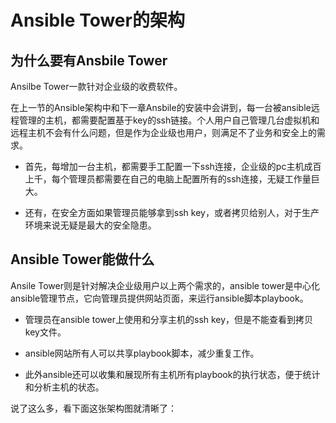 # Ansible Tower的架构

## 为什么要有Ansbile Tower
Ansilbe Tower一款针对企业级的收费软件。

在上一节的Ansible架构中和下一章Ansbile的安装中会讲到，每一台被ansible远程管理的主机，都需要配置基于key的ssh链接。个人用户自己管理几台虚拟机和远程主机不会有什么问题，但是作为企业级也用户，则满足不了业务和安全上的需求。

* 首先，每增加一台主机，都需要手工配置一下ssh连接，企业级的pc主机成百上千，每个管理员都需要在自己的电脑上配置所有的ssh连接，无疑工作量巨大。


* 还有，在安全方面如果管理员能够拿到ssh key，或者拷贝给别人，对于生产环境来说无疑是最大的安全隐患。


## Ansible Tower能做什么
Ansile Tower则是针对解决企业级用户以上两个需求的，ansible tower是中心化ansible管理节点，它向管理员提供网站页面，来运行ansible脚本playbook。

* 管理员在ansible tower上使用和分享主机的ssh key，但是不能查看到拷贝key文件。

* ansible网站所有人可以共享playbook脚本，减少重复工作。

* 此外ansible还可以收集和展现所有主机所有playbook的执行状态，便于统计和分析主机的状态。

说了这么多，看下面这张架构图就清晰了：




